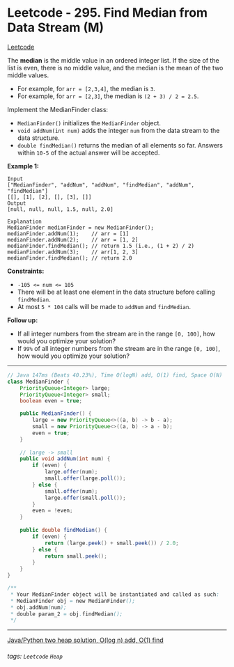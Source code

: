 # Leetcode - 295. Find Median from Data Stream (M)

[Leetcode](https://leetcode.com/problems/find-median-from-data-stream/description/)

The **median** is the middle value in an ordered integer list. If the size of the list is even, there is no middle value, and the median is the mean of the two middle values.

-   For example, for `arr = [2,3,4]`, the median is `3`.
-   For example, for `arr = [2,3]`, the median is `(2 + 3) / 2 = 2.5`.

Implement the MedianFinder class:

-   `MedianFinder()` initializes the `MedianFinder` object.
-   `void addNum(int num)` adds the integer `num` from the data stream to the data structure.
-   `double findMedian()` returns the median of all elements so far. Answers within `10-5` of the actual answer will be accepted.

**Example 1:**
```
Input
["MedianFinder", "addNum", "addNum", "findMedian", "addNum", "findMedian"]
[[], [1], [2], [], [3], []]
Output
[null, null, null, 1.5, null, 2.0]

Explanation
MedianFinder medianFinder = new MedianFinder();
medianFinder.addNum(1);    // arr = [1]
medianFinder.addNum(2);    // arr = [1, 2]
medianFinder.findMedian(); // return 1.5 (i.e., (1 + 2) / 2)
medianFinder.addNum(3);    // arr[1, 2, 3]
medianFinder.findMedian(); // return 2.0
```
**Constraints:**

-   `-105 <= num <= 105`
-   There will be at least one element in the data structure before calling `findMedian`.
-   At most `5 * 104` calls will be made to `addNum` and `findMedian`.

**Follow up:**

-   If all integer numbers from the stream are in the range `[0, 100]`, how would you optimize your solution?
-   If `99%` of all integer numbers from the stream are in the range `[0, 100]`, how would you optimize your solution?

---
```java
// Java 147ms (Beats 40.23%), Time O(logN) add, O(1) find, Space O(N)
class MedianFinder {
    PriorityQueue<Integer> large;
    PriorityQueue<Integer> small;
    boolean even = true;

    public MedianFinder() {
        large = new PriorityQueue<>((a, b) -> b - a);
        small = new PriorityQueue<>((a, b) -> a - b);
        even = true;
    }
    
    // large -> small
    public void addNum(int num) {
        if (even) {
            large.offer(num);
            small.offer(large.poll());
        } else {
            small.offer(num);
            large.offer(small.poll());
        }
        even = !even;
    }
    
    public double findMedian() {
        if (even) {
            return (large.peek() + small.peek()) / 2.0;
        } else {
            return small.peek();
        }
    }
}

/**
 * Your MedianFinder object will be instantiated and called as such:
 * MedianFinder obj = new MedianFinder();
 * obj.addNum(num);
 * double param_2 = obj.findMedian();
 */
```

---
[Java/Python two heap solution, O(log n) add, O(1) find](https://leetcode.com/problems/find-median-from-data-stream/solutions/74047/java-python-two-heap-solution-o-log-n-add-o-1-find/?orderBy=most_votes)



###### tags: `Leetcode` `Heap`